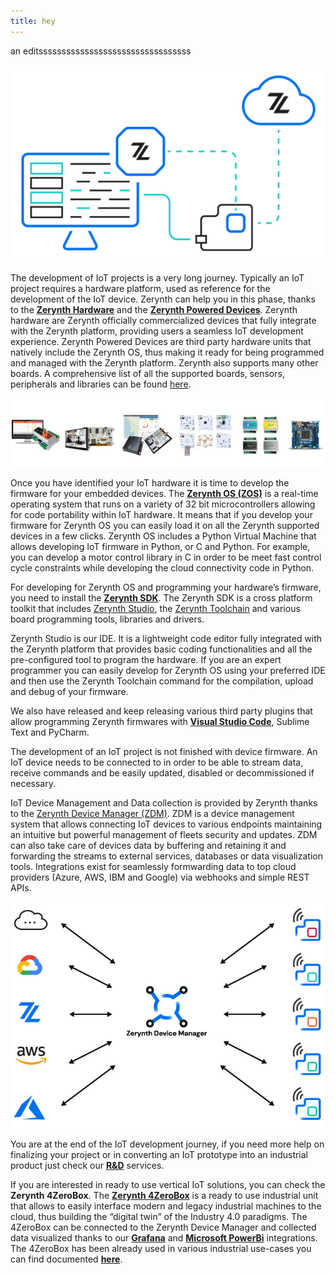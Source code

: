 ```yaml
---
title: hey
---
```

an editsssssssssssssssssssssssssssssssss

![](img/zerynth-platform.png)

The development of IoT projects is a very long journey. Typically an IoT project requires a hardware platform, used as reference for the development of the IoT device. Zerynth can help you in this phase, thanks to the <a href="https://www.zerynth.com/powered-by-zerynth/" target="_blank">**Zerynth Hardware**</a> and the <a href="https://www.zerynth.com/powered-by-zerynth/" target="_blank">**Zerynth Powered Devices**</a>. Zerynth hardware are Zerynth officially commercialized devices that fully integrate with the Zerynth platform, providing users a seamless IoT development experience. Zerynth Powered Devices are third party hardware units that natively include the Zerynth OS, thus making it ready for being programmed and managed with the Zerynth platform. Zerynth also supports many other boards. A comprehensive list of all the supported boards, sensors, peripherals and libraries can be found [here](../reference/boards/index.md).

![](img/zerynth-devices.jpg)

Once you have identified your IoT hardware it is time to develop the firmware for your embedded devices. The <a href="https://www.zerynth.com/zos/" target="_blank">**Zerynth OS (ZOS)**</a> is a real-time operating system that runs on a variety of 32 bit microcontrollers allowing for code portability within IoT hardware. It means that if you develop your firmware for Zerynth OS you can easily load it on all the Zerynth supported devices in a few clicks. Zerynth OS includes a Python Virtual Machine that allows developing IoT firmware in Python, or C and Python. For example, you can develop a motor control library in C in order to be meet fast control cycle constraints while developing the cloud connectivity code in Python.

For developing for Zerynth OS and programming your hardware’s firmware, you need to install the <a href="https://www.zerynth.com/zsdk/" target="_blank">**Zerynth SDK**</a>. The Zerynth SDK is a cross platform toolkit that includes [Zerynth Studio](../develop/index.md), the [Zerynth Toolchain](../reference/core/toolchain/docs/index.md) and various board programming tools, libraries and drivers.

Zerynth Studio is our IDE. It is a lightweight code editor fully integrated with the Zerynth platform that provides basic coding functionalities and all the pre-configured tool to program the hardware. If you are an expert programmer you can easily develop for Zerynth OS using your preferred IDE and then use the Zerynth Toolchain command for the compilation, upload and debug of your firmware.

We also have released and keep releasing various third party plugins that allow programming Zerynth firmwares with <a href="/latest/gettingstarted/#third-party-ide-plugins" target="_blank">**Visual Studio Code**</a>, Sublime Text and PyCharm.

The development of an IoT project is not finished with device firmware. An IoT device needs to be connected to in order to be able to stream data, receive commands and be easily updated, disabled or decommissioned if necessary.

IoT Device Management and Data collection is provided by Zerynth thanks to the [Zerynth Device Manager (ZDM)](../deploy/index.md). ZDM is a device management system that allows connecting IoT devices to various endpoints maintaining an intuitive but powerful management of fleets security and updates.  ZDM can also take care of devices data by buffering and retaining it and forwarding the streams to external services, databases or data visualization tools. Integrations exist for seamlessly formwarding data to top cloud providers (Azure, AWS, IBM and Google) via webhooks and simple REST APIs.

![](img/zdm-docs-image.png)

You are at the end of the IoT development journey, if you need more help on finalizing your project or in converting an IoT prototype into an industrial product just check our <a href="https://www.zerynth.com/services/" target="_blank">**R&D**</a> services.

If you are interested in ready to use vertical IoT solutions, you can check the **Zerynth 4ZeroBox**. The <a href="/latest/4zp/4ZeroBox/" target="_blank">**Zerynth 4ZeroBox**</a> is a ready to use industrial unit that allows to easily interface modern and legacy industrial machines to the cloud, thus building the “digital twin” of the Industry 4.0 paradigms. The 4ZeroBox can be connected to the Zerynth Device Manager and collected data visualized thanks to our <a href="https://www.zerynth.com/blog/connect-zerynth-device-manager-with-grafana-iot-data-visualization/" target="_blank">**Grafana**</a> and <a href="https://www.zerynth.com/blog/iot-tutorial-learn-how-to-connect-power-bi-to-the-zerynth-device-manager/" target="_blank">**Microsoft PowerBi**</a> integrations. The 4ZeroBox has been already used in various industrial use-cases you can find documented <a href="https://www.zerynth.com/use-cases/" target="_blank">**here**</a>.